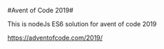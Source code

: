 #Avent of Code 2019#

This is nodeJs ES6 solution for avent of code 2019

https://adventofcode.com/2019/